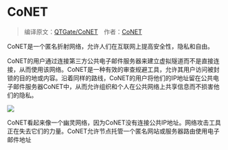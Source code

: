 # CoNET

> 编译原文：[QTGate/CoNET](https://github.com/QTGate/CoNET)&emsp;作者：[CoNET](https://github.com/QTGate)

CoNET是一个匿名折射网络，允许人们在互联网上提高安全性，隐私和自由。

CoNET的用户通过连接第三方公共电子邮件服务器来建立虚拟隧道而不是直接连接，从而使用该网络。CoNET是一种有效的审查规避工具，允许其用户访问被封锁的目的地或内容。沿着同样的路线，CoNET的用户将他们的IP地址留在公共电子邮件服务器CoNET中，从而允许组织和个人在公共网络上共享信息而不损害他们的隐私。

![](https://raw.githubusercontent.com/loremwalker/fq-book/master/docs/images/conet_refraction1.png)

CoNET看起来像一个幽灵网络，因为CoNET没有连接公共IP地址。网络攻击工具正在失去它们的力量。CoNET允许节点托管一个匿名网站或服务器路由使用电子邮件地址

